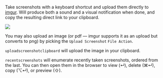 Take screenshots with a keyboard shortcut and upload them directly to [imgur](https://imgur.com/). Will produce both a sound and a visual notification when done, and copy the resulting direct link to your clipboard.

![](https://i.imgur.com/wP0LTlj.png)

You may also upload an image (or pdf — imgur supports it as an upload but converts to png) by picking the `Upload Screenshot` `File Action`.

`uploadscreenshotclipboard` will upload the image in your clipboard.

`recentscreenshots` will enumerate recently taken screenshots, ordered from the last. You can then open them in the browser to view (↵), delete (⌘↵), copy (⌥↵), or preview (⇧).
